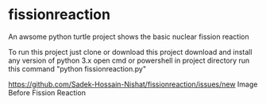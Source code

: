 # fissionreaction
An awsome python turtle project
shows the basic nuclear fission reaction

To run this project
just clone or download this project
download and install any version of python 3.x
open cmd or powershell in project directory 
run this command "python fissionreaction.py"

https://github.com/Sadek-Hossain-Nishat/fissionreaction/issues/new
Image Before Fission Reaction
